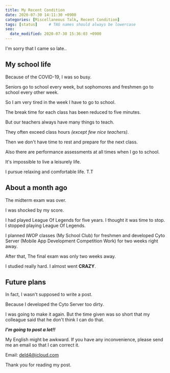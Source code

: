 ```yaml
---
title: My Recent Condition
date: 2020-07-30 14:11:30 +0900
categories: [Miscellaneous Talk, Recent Condition]
tags: [status]     # TAG names should always be lowercase
seo:
  date_modified: 2020-07-30 15:36:03 +0900
---
```


I'm sorry that I came so late..

## My school life

Because of the COVID-19, I was so busy.

Seniors go to school every week, but sophomores and freshmen go to school every other week.

So I am very tired in the week I have to go to school.

The break time for each class has been reduced to five minutes.

But our teachers always have many things to teach.

They often exceed class hours *(except few nice teachers)*.

Then we don't have time to rest and prepare for the next class.

Also there are performance assessments at all times when I go to school.

It's impossible to live a leisurely life.

I pursue relaxing and comfortable life. T.T

## About a month ago

The midterm exam was over.

I was shocked by my score.

I had played League Of Legends for five years. I thought it was time to stop. I stopped playing League Of Legends.

I planned IWOP classes (My School Club) for freshmen and developed Cyto Server (Mobile App Development Competition Work) for two weeks right away.

After that, The final exam was only two weeks away.

I studied really hard. I almost went **CRAZY**.

## Future plans

In fact, I wasn't supposed to write a post.

Because I developed the Cyto Server too dirty.

I was going to make it again. But the time given was so short that my colleague said that he don't think I can do that.

***I'm going to post a lot!!***

My English might be awkward. If you have any inconvenience, please send me an email so that I can correct it.

Email: deld4@icloud.com

Thank you for reading my post.